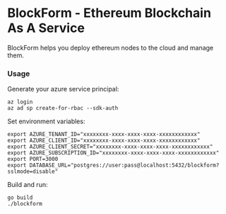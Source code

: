 # BlockForm - Ethereum Blockchain As A Service

BlockForm helps you deploy ethereum nodes to the cloud and manage them.

### Usage

Generate your azure service principal:

    az login
    az ad sp create-for-rbac --sdk-auth

Set environment variables:

    export AZURE_TENANT_ID="xxxxxxxx-xxxx-xxxx-xxxx-xxxxxxxxxxxx"
    export AZURE_CLIENT_ID="xxxxxxxx-xxxx-xxxx-xxxx-xxxxxxxxxxxx"
    export AZURE_CLIENT_SECRET="xxxxxxxx-xxxx-xxxx-xxxx-xxxxxxxxxxxx"
    export AZURE_SUBSCRIPTION_ID="xxxxxxxx-xxxx-xxxx-xxxx-xxxxxxxxxxxx"
    export PORT=3000
    export DATABASE_URL="postgres://user:pass@localhost:5432/blockform?sslmode=disable"

Build and run:

    go build
    ./blockform

